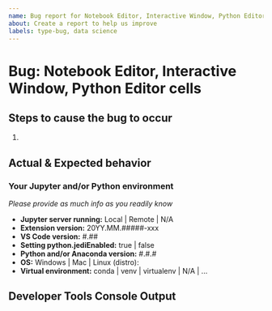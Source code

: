 ```yaml
---
name: Bug report for Notebook Editor, Interactive Window, Python Editor cells
about: Create a report to help us improve
labels: type-bug, data science
---
```

# Bug: Notebook Editor, Interactive Window, Python Editor cells

<!-----------------------------------------------------------------------------------------------
                                                      ***PLEASE READ***
If this issue doesn't relate to Jupyter Notebooks, Python Interactive Window features
or other notebook or "cell"-based features of the Python extension, please use the main Python
bug template instead of this one. ***Thank you!***
------------------------------------------------------------------------------------------------->

## Steps to cause the bug to occur
1.

## Actual & Expected behavior

<!-----------------------------------------------------------------------------------------------
Animated GIFs can be effective means to describe a bug. Consider using a tool like
https://github.com/phw/peek or https://www.screentogif.com/ to create one.
------------------------------------------------------------------------------------------------->

### Your Jupyter and/or Python environment
*Please provide as much info as you readily know*
- **Jupyter server running:**                       Local | Remote | N/A
- **Extension version:**                               20YY.MM.#####-xxx
- **VS Code version:**                                #.##
- **Setting python.jediEnabled:**               true | false
- **Python and/or Anaconda version:**     #.#.#
- **OS:**                                                     Windows | Mac | Linux (distro):
- **Virtual environment:**                          conda | venv | virtualenv | N/A | ...

## Developer Tools Console Output
<!-----------------------------------------------------------------------------------------------
Copy/paste the output in the "Console" tab in the "Developer Tools" panel (Help >
Toggle Developer Tools). For better details, run the "Enable source map support for
extension debugging" command in VS Code at least once beforehand.
------------------------------------------------------------------------------------------------->




